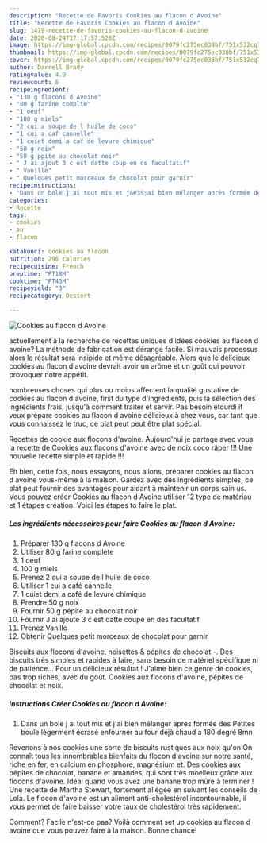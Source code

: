 ```yaml
---
description: "Recette de Favoris Cookies au flacon d Avoine"
title: "Recette de Favoris Cookies au flacon d Avoine"
slug: 1479-recette-de-favoris-cookies-au-flacon-d-avoine
date: 2020-08-24T17:17:57.526Z
image: https://img-global.cpcdn.com/recipes/0079fc275ec038bf/751x532cq70/cookies-au-flacon-d-avoine-photo-principale-de-la-recette.jpg
thumbnail: https://img-global.cpcdn.com/recipes/0079fc275ec038bf/751x532cq70/cookies-au-flacon-d-avoine-photo-principale-de-la-recette.jpg
cover: https://img-global.cpcdn.com/recipes/0079fc275ec038bf/751x532cq70/cookies-au-flacon-d-avoine-photo-principale-de-la-recette.jpg
author: Darrell Brady
ratingvalue: 4.9
reviewcount: 6
recipeingredient:
- "130 g flacons d Avoine"
- "80 g farine complte"
- "1 oeuf"
- "100 g miels"
- "2 cui a soupe de l huile de coco"
- "1 cui a caf cannelle"
- "1 cuiet demi a caf de levure chimique"
- "50 g noix"
- "50 g ppite au chocolat noir"
- " J ai ajout 3 c est datte coup en ds facultatif"
- " Vanille"
- " Quelques petit morceaux de chocolat pour garnir"
recipeinstructions:
- "Dans un bole j ai tout mis et j&#39;ai bien mélanger après formée des Petites boule lègerment écrasé enfourner au four déjà chaud a 180 degré 8mn"
categories:
- Recette
tags:
- cookies
- au
- flacon

katakunci: cookies au flacon 
nutrition: 296 calories
recipecuisine: French
preptime: "PT18M"
cooktime: "PT43M"
recipeyield: "3"
recipecategory: Dessert

---
```



![Cookies au flacon d Avoine](https://img-global.cpcdn.com/recipes/0079fc275ec038bf/751x532cq70/cookies-au-flacon-d-avoine-photo-principale-de-la-recette.jpg)

actuellement à la recherche de recettes uniques d'idées cookies au flacon d avoine? La méthode de fabrication est dérange facile. Si mauvais processus alors le résultat sera insipide et même désagréable. Alors que le délicieux cookies au flacon d avoine devrait avoir un arôme et un goût qui pouvoir provoquer notre appétit.

nombreuses choses qui plus ou moins affectent la qualité gustative de cookies au flacon d avoine, first du type d'ingrédients, puis la sélection des ingrédients frais, jusqu'à comment traiter et servir. Pas besoin étourdi if veux prépare cookies au flacon d avoine délicieux à chez vous, car tant que vous connaissez le truc, ce plat peut peut être plat spécial.

Recettes de cookie aux flocons d&#39;avoine. Aujourd&#39;hui je partage avec vous la recette de Cookies aux flacons d&#39;avoine avec de noix coco râper !!! Une nouvelle recette simple et rapide !!!


Eh bien, cette fois, nous essayons, nous allons, préparer cookies au flacon d avoine vous-même à la maison. Gardez avec des ingrédients simples, ce plat peut fournir des avantages pour aidant à maintenir un corps sain us. Vous pouvez créer Cookies au flacon d Avoine utiliser 12 type de matériau et 1 étapes création. Voici les étapes to faire le plat.

<!--inarticleads1-->

##### Les ingrédients nécessaires pour faire Cookies au flacon d Avoine:

1. Préparer 130 g flacons d Avoine
1. Utiliser 80 g farine complète
1.  1 oeuf
1.  100 g miels
1. Prenez 2 cui a soupe de l huile de coco
1. Utiliser 1 cui a café cannelle
1.  1 cuiet demi a café de levure chimique
1. Prendre 50 g noix
1. Fournir 50 g pépite au chocolat noir
1. Fournir  J ai ajouté 3 c est datte coupé en dés facultatif
1. Prenez  Vanille
1. Obtenir  Quelques petit morceaux de chocolat pour garnir


Biscuits aux flocons d&#39;avoine, noisettes &amp; pépites de chocolat -. Des biscuits très simples et rapides à faire, sans besoin de matériel spécifique ni de patience… Pour un délicieux résultat ! J&#39;aime bien ce genre de cookies, pas trop riches, avec du goût. Cookies aux flocons d&#39;avoine, pépites de chocolat et noix. 

<!--inarticleads2-->

##### Instructions Créer Cookies au flacon d Avoine:

1. Dans un bole j ai tout mis et j&#39;ai bien mélanger après formée des Petites boule lègerment écrasé enfourner au four déjà chaud a 180 degré 8mn


Revenons à nos cookies une sorte de biscuits rustiques aux noix qu&#39;on On connaît tous les innombrables bienfaits du flocon d&#39;avoine sur notre santé, riche en fer, en calcium en phosphore, magnésium et. Des cookies aux pépites de chocolat, banane et amandes, qui sont très moelleux grâce aux flocons d&#39;avoine. Idéal quand vous avez une banane trop mûre à terminer ! Une recette de Martha Stewart, fortement allégée en suivant les conseils de Lola. Le flocon d&#39;avoine est un aliment anti-cholestérol incontournable, il vous permet de faire baisser votre taux de cholestérol très rapidement. 


Comment? Facile n'est-ce pas? Voilà comment set up cookies au flacon d avoine que vous pouvez faire à la maison. Bonne chance!
